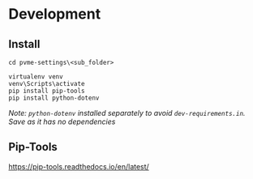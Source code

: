# Development

## Install

```commandline
cd pvme-settings\<sub_folder>
```
```commandline
virtualenv venv
venv\Scripts\activate
pip install pip-tools
pip install python-dotenv
```
*Note: `python-dotenv` installed separately to avoid `dev-requirements.in`. Save as it has no dependencies*

## Pip-Tools

https://pip-tools.readthedocs.io/en/latest/
